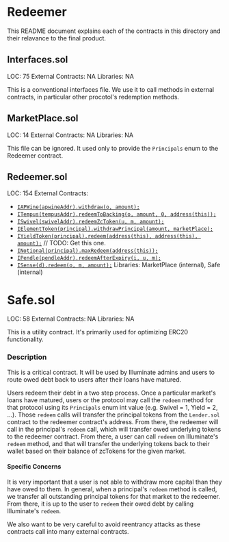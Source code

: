 # Redeemer

This README document explains each of the contracts in this directory and their relavance to the final product.

## Interfaces.sol

LOC: 75
External Contracts: NA
Libraries: NA

This is a conventional interfaces file. We use it to call methods in external contracts, in particular other procotol's redemption methods.

## MarketPlace.sol

LOC: 14
External Contracts: NA
Libraries: NA

This file can be ignored. It used only to provide the `Principals` enum to the Redeemer contract.

## Redeemer.sol

LOC: 154
External Contracts: 
- [`IAPWine(apwineAddr).withdraw(o, amount);`](https://github.com/APWine/apwine-smart-contracts-public/blob/6c98d14464df66ead6c1dee310f9ab9e7a612969/protocol/contracts/protocol/Controller.sol)
- [`ITempus(tempusAddr).redeemToBacking(o, amount, 0, address(this));`](https://github.com/tempus-finance/tempus-protocol/blob/f431e821c81d8cdeae8ad433d160230563f121de/contracts/TempusController.sol)
- [`ISwivel(swivelAddr).redeemZcToken(u, m, amount);`](https://github.com/Swivel-Finance/swivel/blob/main/contracts/v2/swivel/Swivel.sol#L481)
- [`IElementToken(principal).withdrawPrincipal(amount, marketPlace);`](https://github.com/element-fi/elf-contracts/blob/885666433894c598223ea6e32f8cf38236efc2f1/contracts/Tranche.sol)
- [`IYieldToken(principal).redeem(address(this), address(this), amount);`](TODO) // TODO: Get this one.
- [`INotional(principal).maxRedeem(address(this));`](https://github.com/notional-finance/wrapped-fcash/blob/019cfa20369d5e0d9e7a38fea936cc649704780d/contracts/wfCashERC4626.sol#L90)
- [`IPendle(pendleAddr).redeemAfterExpiry(i, u, m);`](https://github.com/pendle-finance/pendle-core/blob/b34d265e4fe8e3a6f79bdec1ab88ab2fd49a882c/contracts/core/PendleRouter.sol)
- [`ISense(d).redeem(o, m, amount);`](https://github.com/sense-finance/sense-v1/blob/3c4335f7fad5609b5c4afeab5a230759930f46da/pkg/core/src/Divider.sol#L305)
Libraries: MarketPlace (internal), Safe (internal)

# Safe.sol

LOC: 58
External Contracts: NA
Libraries: NA

This is a utility contract. It's primarily used for optimizing ERC20 functionality.

### Description

This is a critical contract. It will be used by Illuminate admins and users to route owed debt back to users after their loans have matured. 

Users redeem their debt in a two step process. Once a particular market's loans have matured, users or the protocol may call the `redeem` method for that protocol using its `Principals` enum int value (e.g. Swivel = 1, Yield = 2, ...). Those `redeem` calls will transfer the principal tokens from the `Lender.sol` contract to the redeemer contract's address. From there, the redeemer will call in the principal's `redeem` call, which will transfer owed underlying tokens to the redeemer contract. From there, a user can call `redeem` on Illuminate's `redeem` method, and that will transfer the underlying tokens back to their wallet based on their balance of zcTokens for the given market.

#### Specific Concerns

It is very important that a user is not able to withdraw more capital than they have owed to them. In general, when a principal's `redeem` method is called, we transfer all outstanding principal tokens for that market to the redeemer. From there, it is up to the user to `redeem` their owed debt by calling Illuminate's `redeem`.

We also want to be very careful to avoid reentrancy attacks as these contracts call into many external contracts.